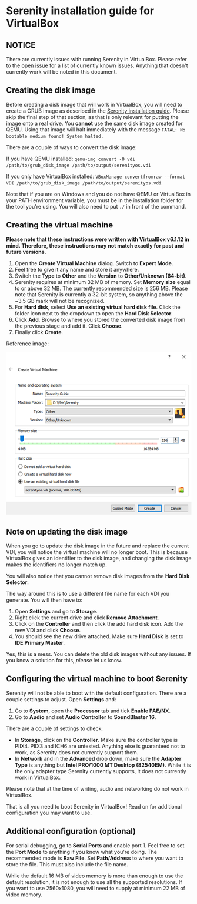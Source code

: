 # Serenity installation guide for VirtualBox

## NOTICE
There are currently issues with running Serenity in VirtualBox. Please refer to the [open issue](https://github.com/SerenityOS/serenity/issues/2927) for a list of currently known issues. Anything that doesn't currently work will be noted in this document.

## Creating the disk image
Before creating a disk image that will work in VirtualBox, you will need to create a GRUB image as described in the [Serenity installation guide](https://github.com/SerenityOS/serenity/blob/master/Documentation/INSTALL.md). Please skip the final step of that section, as that is only relevant for putting the image onto a real drive. You **cannot** use the same disk image created for QEMU. Using that image will halt immediately with the message ``FATAL: No bootable medium found! System halted.``

There are a couple of ways to convert the disk image:

If you have QEMU installed:
``
qemu-img convert -O vdi /path/to/grub_disk_image /path/to/output/serenityos.vdi
``

If you only have VirtualBox installed:
``
VBoxManage convertfromraw --format VDI /path/to/grub_disk_image /path/to/output/serenityos.vdi
``

Note that if you are on Windows and you do not have QEMU or VirtualBox in your PATH environment variable, you must be in the installation folder for the tool you're using. You will also need to put ``./`` in front of the command.

## Creating the virtual machine
**Please note that these instructions were written with VirtualBox v6.1.12 in mind. Therefore, these instructions may not match exactly for past and future versions.**

1. Open the **Create Virtual Machine** dialog. Switch to **Expert Mode**.
2. Feel free to give it any name and store it anywhere.
3. Switch the **Type** to **Other** and the **Version** to **Other/Unknown (64-bit)**.
4. Serenity requires at minimum 32 MB of memory. Set **Memory size** equal to or above 32 MB. The currently recommended size is 256 MB. Please note that Serenity is currently a 32-bit system, so anything above the ~3.5 GB mark will not be recognized.
5. For **Hard disk**, select **Use an existing virtual hard disk file**. Click the folder icon next to the dropdown to open the **Hard Disk Selector**.
6. Click **Add**. Browse to where you stored the converted disk image from the previous stage and add it. Click **Choose**.
7. Finally click **Create**.

Reference image:

![](VirtualBox_Creation_Reference.png)

## Note on updating the disk image
When you go to update the disk image in the future and replace the current VDI, you will notice the virtual machine will no longer boot. This is because VirtualBox gives an identifier to the disk image, and changing the disk image makes the identifiers no longer match up.

You will also notice that you cannot remove disk images from the **Hard Disk Selector**.

The way around this is to use a different file name for each VDI you generate. You will then have to:
1. Open **Settings** and go to **Storage**.
2. Right click the current drive and click **Remove Attachment**.
3. Click on the **Controller** and then click the add hard disk icon. Add the new VDI and click **Choose**.
4. You should see the new drive attached. Make sure **Hard Disk** is set to **IDE Primary Master**.

Yes, this is a mess. You can delete the old disk images without any issues. If you know a solution for this, *please* let us know.

## Configuring the virtual machine to boot Serenity
Serenity will not be able to boot with the default configuration. There are a couple settings to adjust. Open **Settings** and:
1. Go to **System**, open the **Processor** tab and tick **Enable PAE/NX**.
2. Go to **Audio** and set **Audio Controller** to **SoundBlaster 16**.

There are a couple of settings to check:
- In **Storage**, click on the **Controller**. Make sure the controller type is PIIX4. PIIX3 and ICH6 are untested. Anything else is guaranteed not to work, as Serenity does not currently support them.
- In **Network** and in the **Advanced** drop down, make sure the **Adapter Type** is anything but **Intel PRO/1000 MT Desktop (82540EM)**. While it is the only adapter type Serenity currently supports, it does not currently work in VirtualBox.

Please note that at the time of writing, audio and networking do not work in VirtualBox.

That is all you need to boot Serenity in VirtualBox! Read on for additional configuration you may want to use.

## Additional configuration (optional)
For serial debugging, go to **Serial Ports** and enable port 1. Feel free to set the **Port Mode** to anything if you know what you're doing. The recommended mode is **Raw File**. Set **Path/Address** to where you want to store the file. This must also include the file name.

While the default 16 MB of video memory is more than enough to use the default resolution, it is not enough to use all the supported resolutions. If you want to use 2560x1080, you will need to supply at minimum 22 MB of video memory.
